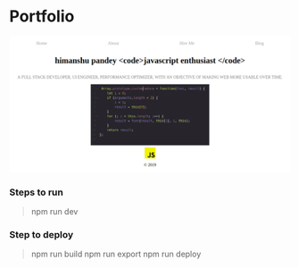 # Portfolio

![homepage](./static/homepage.png)

### Steps to run

> npm run dev

### Step to deploy

> npm run build
> npm run export
> npm run deploy
